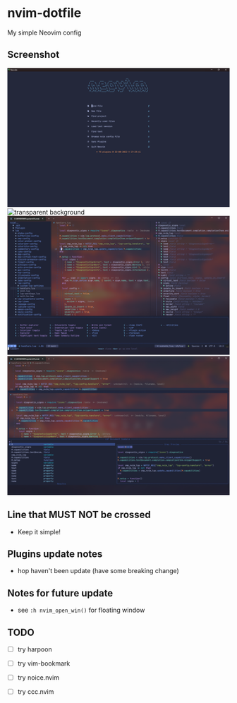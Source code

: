 # nvim-dotfile

My simple Neovim config

## Screenshot

![alpha in neovide](<./screenshot/img%20(4).png>)
![transparent background](<./screenshot/img%20(1).png>)
![nvim-tree, which-key, symbols-outline](<./screenshot/img%20(2).png>)
![goto-preview, telescope](<./screenshot/img%20(3).png>)

## Line that MUST NOT be crossed

- Keep it simple!

## Plugins update notes

- hop haven't been update (have some breaking change)

## Notes for future update

- see `:h nvim_open_win()` for floating window

## TODO

- [ ] try harpoon
- [ ] try vim-bookmark
- [ ] try noice.nvim
- [ ] try ccc.nvim

